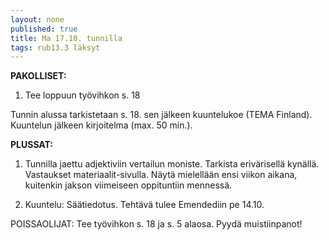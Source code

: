 ```yaml
---
layout: none
published: true
title: Ma 17.10. tunnilla
tags: rub13.3 läksyt
---
```

**PAKOLLISET:**

1. Tee loppuun työvihkon s. 18

Tunnin alussa tarkistetaan s. 18. sen jälkeen kuuntelukoe (TEMA Finland). Kuuntelun jälkeen kirjoitelma (max. 50 min.).

**PLUSSAT:**

1. Tunnilla jaettu adjektiviin vertailun moniste. Tarkista erivärisellä kynällä. Vastaukset materiaalit-sivulla. Näytä mielellään ensi viikon aikana, kuitenkin jakson viimeiseen oppituntiin mennessä.

2. Kuuntelu: Säätiedotus. Tehtävä tulee Emendediin pe 14.10.

POISSAOLIJAT:
Tee työvihkon s. 18 ja s. 5 alaosa. Pyydä muistiinpanot!
